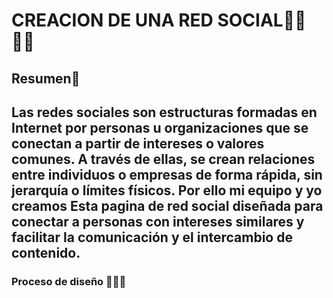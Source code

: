 <!DOCTYPE html>
<html lang="es">
<head>
    <meta charset="UTF-8">
    <meta name="viewport" content="width=device-width, initial-scale=1.0">
</head>
<body>
    <h1>CREACION DE UNA RED SOCIAL👨‍💻👩‍💻</h1>
    <h2>Resumen📝<h2>
    <p>Las redes sociales son estructuras formadas en Internet por personas u organizaciones que se conectan a partir de intereses o valores comunes. A través de ellas, se crean relaciones entre individuos o empresas de forma rápida, sin jerarquía o límites físicos.
    Por ello mi equipo y yo creamos Esta pagina de red social diseñada para conectar a personas con intereses similares y facilitar la comunicación y el intercambio de contenido.</p>
    <h3>Proceso de diseño 💪🏋️‍♂️<h3>
    
</body>
</html>
